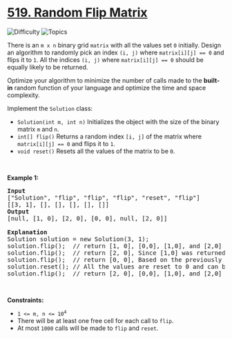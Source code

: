 # [519. Random Flip Matrix](https://leetcode.com/problems/random-flip-matrix)

![Difficulty](https://img.shields.io/badge/Difficulty-Medium-blue.svg) ![Topics](https://img.shields.io/badge/Topics-Hash%20Table,%20Math,%20Reservoir%20Sampling,%20Randomized-orange.svg)
<br/>

<p>There is an <code>m x n</code> binary grid <code>matrix</code> with all the values set <code>0</code> initially. Design an algorithm to randomly pick an index <code>(i, j)</code> where <code>matrix[i][j] == 0</code> and flips it to <code>1</code>. All the indices <code>(i, j)</code> where <code>matrix[i][j] == 0</code> should be equally likely to be returned.</p>

<p>Optimize your algorithm to minimize the number of calls made to the <strong>built-in</strong> random function of your language and optimize the time and space complexity.</p>

<p>Implement the <code>Solution</code> class:</p>

<ul>
	<li><code>Solution(int m, int n)</code> Initializes the object with the size of the binary matrix <code>m</code> and <code>n</code>.</li>
	<li><code>int[] flip()</code> Returns a random index <code>[i, j]</code> of the matrix where <code>matrix[i][j] == 0</code> and flips it to <code>1</code>.</li>
	<li><code>void reset()</code> Resets all the values of the matrix to be <code>0</code>.</li>
</ul>

<p>&nbsp;</p>
<p><strong class="example">Example 1:</strong></p>

<pre>
<strong>Input</strong>
[&quot;Solution&quot;, &quot;flip&quot;, &quot;flip&quot;, &quot;flip&quot;, &quot;reset&quot;, &quot;flip&quot;]
[[3, 1], [], [], [], [], []]
<strong>Output</strong>
[null, [1, 0], [2, 0], [0, 0], null, [2, 0]]

<strong>Explanation</strong>
Solution solution = new Solution(3, 1);
solution.flip();  // return [1, 0], [0,0], [1,0], and [2,0] should be equally likely to be returned.
solution.flip();  // return [2, 0], Since [1,0] was returned, [2,0] and [0,0]
solution.flip();  // return [0, 0], Based on the previously returned indices, only [0,0] can be returned.
solution.reset(); // All the values are reset to 0 and can be returned.
solution.flip();  // return [2, 0], [0,0], [1,0], and [2,0] should be equally likely to be returned.
</pre>

<p>&nbsp;</p>
<p><strong>Constraints:</strong></p>

<ul>
	<li><code>1 &lt;= m, n &lt;= 10<sup>4</sup></code></li>
	<li>There will be at least one free cell for each call to <code>flip</code>.</li>
	<li>At most <code>1000</code> calls will be made to <code>flip</code> and <code>reset</code>.</li>
</ul>

